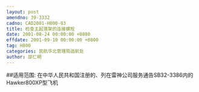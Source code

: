 ```yaml
---
layout: post
amendno: 39-3332
cadno: CAD2001-H800-03
title: 检查主起落架的连接螺栓
date: 2001-08-24 00:00:00 +0800
effdate: 2001-09-10 00:00:00 +0800
tag: H800
categories: 民航华北管理局适航处
author: 邵仁明
---
```


##适用范围:
在中华人民共和国注册的、列在雷神公司服务通告SB32-3386内的Hawker800XP型飞机


